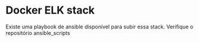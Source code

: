 # Docker ELK stack

Existe uma playbook de ansible disponível para subir essa stack.
Verifique o repositório ansible_scripts
